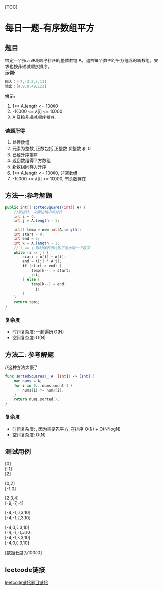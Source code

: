 [TOC]

# 每日一题-有序数组平方

## 题目
给定一个按非递减顺序排序的整数数组 A，返回每个数字的平方组成的新数组，要求也按非递减顺序排序。  
**示例:**  
```java
输入：[-7,-3,2,3,11]
输出：[4,9,9,49,121]
```
**提示:**
1. 1<= A.length <= 10000
2. -10000 <= A[i] <= 10000
3. A 已按非递减顺序排序。
### 读题所得
1. 处理数组
2. 元素为整数, 正数包括 正整数 负整数 和 0
2. 已经升序排序
3. 返回数组得平方数组
4. 新数组同样为升序
5. 1<= A.length <= 10000, 非空数组
6. -10000 <= A[i] <= 10000, 有负数存在

## 方法一:参考解题
```java
public int[] sortedSquares(int[] A) {
    //双指针, 从俩边相中间对比
    int i = 0;
    int j = A.length - 1;

    int[] temp = new int[A.length];
    int start = 0;
    int end = 0;
    int k = A.length - 1;
    // i == j 得时候表示找到了最小得一个数字
    while (i <= j) {
        start = A[i] * A[i];
        end = A[j] * A[j];
        if (start > end) {
            temp[k--] = start;
            ++i;
        } else {
            temp[k--] = end;
            --j;
        }
    }
    return temp;
}
```
### 复杂度
* 时间复杂度: 一趟遍历 O(N)
* 空间复杂度:  O(N)

## 方法二: 参考解题
//这种方法太慢了
```swift
func sortedSquares(_ A: [Int]) -> [Int] {
    var nums = A;
    for i in 0...nums.count-1 {
        nums[i] *= nums[i];
    }
    return nums.sorted();
}
```
### 复杂度
* 时间复杂度: , 因为需要先平方, 在排序 O(N)  +  O(N*logN) 
* 空间复杂度: O(N)

## 测试用例
[0]  
[-1]  
[2]   

[0,2]  
[-1,0]  

[2,3,4]  
[-9,-7,-4]  

[-4,-1,0,3,10]  
[-4,-1,2,3,10]  

[-4,0,2,3,10]  
[-4,-1,-1,3,10]  
[-4,-1,3,3,10]  
[-4,0,0,3,10]  

[数据长度为10000]  

## leetcode链接
[leetcode链接题目链接](https://leetcode-cn.com/problems/squares-of-a-sorted-array/submissions/)  